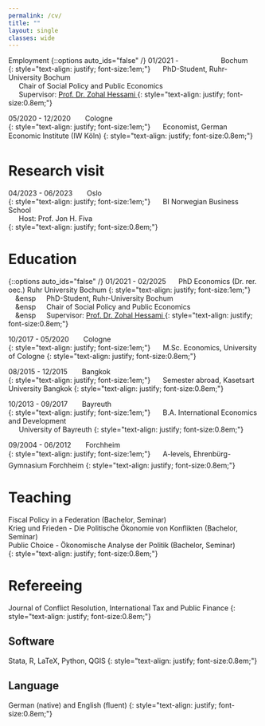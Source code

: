 ```yaml
---
permalink: /cv/
title: ""
layout: single
classes: wide
---
```

Employment
{::options auto_ids="false" /}
01/2021 -  &ensp;&ensp;&ensp;&ensp;&ensp;&ensp;&ensp;&ensp;&ensp;&ensp;&ensp;<i class="fas fa-map-marker-alt"></i> Bochum  
{: style="text-align: justify; font-size:1em;"}
&ensp;&ensp;&ensp;PhD-Student, Ruhr-University Bochum  
&ensp;&ensp;&ensp;Chair of Social Policy and Public Economics  
&ensp;&ensp;&ensp;Supervisor: [Prof. Dr. Zohal Hessami ](https://sites.google.com/site/zohalhessami/home)
{: style="text-align: justify; font-size:0.8em;"}

05/2020 - 12/2020 &ensp;&ensp;&ensp;<i class="fas fa-map-marker-alt"></i> Cologne  
{: style="text-align: justify; font-size:1em;"}
&ensp;&ensp;&ensp;Economist, German Economic Institute (IW Köln)
{: style="text-align: justify; font-size:0.8em;"}

# Research visit
04/2023 - 06/2023 &ensp;&ensp;&ensp;<i class="fas fa-map-marker-alt"></i> Oslo   
{: style="text-align: justify; font-size:1em;"}
&ensp;&ensp;&ensp;BI Norwegian Business School  
&ensp;&ensp;&ensp;Host: Prof. Jon H. Fiva  
{: style="text-align: justify; font-size:0.8em;"}

# Education 
{::options auto_ids="false" /}
01/2021 - 02/2025 &ensp;&ensp;&ensp;PhD Economics (Dr. rer. oec.) Ruhr University Bochum 
{: style="text-align: justify; font-size:1em;"}
&ensp;&ensp;&ensp&ensp;&ensp;&ensp;PhD-Student, Ruhr-University Bochum  
&ensp;&ensp;&ensp&ensp;&ensp;&ensp;Chair of Social Policy and Public Economics  
&ensp;&ensp;&ensp&ensp;&ensp;&ensp;Supervisor: [Prof. Dr. Zohal Hessami ](https://sites.google.com/site/zohalhessami/home)
{: style="text-align: justify; font-size:0.8em;"}


10/2017 - 05/2020 &ensp;&ensp;&ensp;<i class="fas fa-map-marker-alt"></i> Cologne  
{: style="text-align: justify; font-size:1em;"}
&ensp;&ensp;&ensp;M.Sc. Economics, University of Cologne 
{: style="text-align: justify; font-size:0.8em;"}

08/2015 - 12/2015 &ensp;&ensp;&ensp;<i class="fas fa-map-marker-alt"></i> Bangkok    
{: style="text-align: justify; font-size:1em;"}
&ensp;&ensp;&ensp;Semester abroad, Kasetsart University Bangkok
{: style="text-align: justify; font-size:0.8em;"}

10/2013 - 09/2017 &ensp;&ensp;&ensp;<i class="fas fa-map-marker-alt"></i> Bayreuth   
{: style="text-align: justify; font-size:1em;"}
&ensp;&ensp;&ensp;B.A. International Economics and Development  
&ensp;&ensp;&ensp;University of Bayreuth
{: style="text-align: justify; font-size:0.8em;"}

09/2004 - 06/2012 &ensp;&ensp;&ensp;<i class="fas fa-map-marker-alt"></i> Forchheim   
{: style="text-align: justify; font-size:1em;"}
&ensp;&ensp;&ensp;A-levels, Ehrenbürg-Gymnasium Forchheim
{: style="text-align: justify; font-size:0.8em;"}

# Teaching
Fiscal Policy in a Federation (Bachelor, Seminar)  
Krieg und Frieden - Die Politische Ökonomie von Konflikten (Bachelor, Seminar)  
Public Choice - Ökonomische Analyse der Politik (Bachelor, Seminar)  
{: style="text-align: justify; font-size:0.8em;"}

# Refereeing
Journal of Conflict Resolution, International Tax and Public Finance
{: style="text-align: justify; font-size:0.8em;"}

## Software 
Stata, R, LaTeX, Python, QGIS
{: style="text-align: justify; font-size:0.8em;"}

## Language
German (native) and English (fluent)
{: style="text-align: justify; font-size:0.8em;"}
